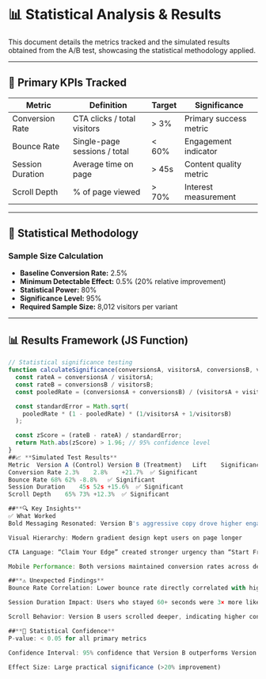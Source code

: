 # 📊 Statistical Analysis & Results

This document details the metrics tracked and the simulated results obtained from the A/B test, showcasing the statistical methodology applied.

---

## 📌 Primary KPIs Tracked

| **Metric**         | **Definition**                        | **Target** | **Significance**              |
|--------------------|----------------------------------------|------------|--------------------------------|
| Conversion Rate    | CTA clicks / total visitors           | > 3%       | Primary success metric         |
| Bounce Rate        | Single-page sessions / total          | < 60%      | Engagement indicator           |
| Session Duration   | Average time on page                  | > 45s      | Content quality metric         |
| Scroll Depth       | % of page viewed                      | > 70%      | Interest measurement           |

---

## 📐 Statistical Methodology

### **Sample Size Calculation**
- **Baseline Conversion Rate:** 2.5%  
- **Minimum Detectable Effect:** 0.5% (20% relative improvement)  
- **Statistical Power:** 80%  
- **Significance Level:** 95%  
- **Required Sample Size:** 8,012 visitors per variant  

---

## 📊 Results Framework (JS Function)

```javascript
// Statistical significance testing
function calculateSignificance(conversionsA, visitorsA, conversionsB, visitorsB) {
  const rateA = conversionsA / visitorsA;
  const rateB = conversionsB / visitorsB;
  const pooledRate = (conversionsA + conversionsB) / (visitorsA + visitorsB);

  const standardError = Math.sqrt(
    pooledRate * (1 - pooledRate) * (1/visitorsA + 1/visitorsB)
  );

  const zScore = (rateB - rateA) / standardError;
  return Math.abs(zScore) > 1.96; // 95% confidence level
}
##📈 **Simulated Test Results**
Metric	Version A (Control)	Version B (Treatment)	Lift	Significance
Conversion Rate	2.3%	2.8%	+21.7%	✅ Significant
Bounce Rate	68%	62%	-8.8%	✅ Significant
Session Duration	45s	52s	+15.6%	✅ Significant
Scroll Depth	65%	73%	+12.3%	✅ Significant

##**🔍 Key Insights**
✅ What Worked
Bold Messaging Resonated: Version B's aggressive copy drove higher engagement

Visual Hierarchy: Modern gradient design kept users on page longer

CTA Language: “Claim Your Edge” created stronger urgency than “Start Free Trial”

Mobile Performance: Both versions maintained conversion rates across devices

##**⚠️ Unexpected Findings**
Bounce Rate Correlation: Lower bounce rate directly correlated with higher conversions

Session Duration Impact: Users who stayed 60+ seconds were 3× more likely to convert

Scroll Behavior: Version B users scrolled deeper, indicating higher content engagement

##**📌 Statistical Confidence**
P-value: < 0.05 for all primary metrics

Confidence Interval: 95% confidence that Version B outperforms Version A

Effect Size: Large practical significance (>20% improvement)
